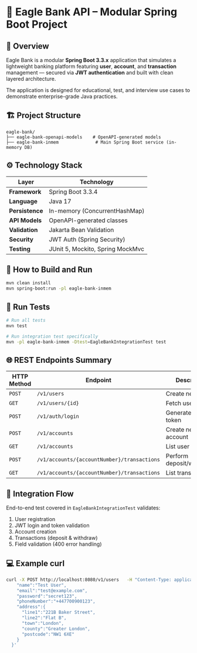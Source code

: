 # 🦅 Eagle Bank API – Modular Spring Boot Project

## 🧭 Overview
Eagle Bank is a modular **Spring Boot 3.3.x** application that simulates a lightweight banking platform featuring **user**, **account**, and **transaction** management — secured via **JWT authentication** and built with clean layered architecture.

The application is designed for educational, test, and interview use cases to demonstrate enterprise-grade Java practices.

## 🏗️ Project Structure
```
eagle-bank/
├── eagle-bank-openapi-models    # OpenAPI-generated models
├── eagle-bank-inmem              # Main Spring Boot service (in-memory DB)
```

## ⚙️ Technology Stack
| Layer | Technology |
|-------|-------------|
| **Framework** | Spring Boot 3.3.4 |
| **Language** | Java 17 |
| **Persistence** | In-memory (ConcurrentHashMap) |
| **API Models** | OpenAPI-generated classes |
| **Validation** | Jakarta Bean Validation |
| **Security** | JWT Auth (Spring Security) |
| **Testing** | JUnit 5, Mockito, Spring MockMvc |

## 🚀 How to Build and Run
```bash
mvn clean install
mvn spring-boot:run -pl eagle-bank-inmem
```

## 🧪 Run Tests
```bash
# Run all tests
mvn test

# Run integration test specifically
mvn -pl eagle-bank-inmem -Dtest=EagleBankIntegrationTest test
```

## 🌐 REST Endpoints Summary
| HTTP Method | Endpoint | Description |
|--------------|-----------|-------------|
| `POST` | `/v1/users` | Create new user |
| `GET` | `/v1/users/{id}` | Fetch user details |
| `POST` | `/v1/auth/login` | Generate JWT token |
| `POST` | `/v1/accounts` | Create new account |
| `GET` | `/v1/accounts` | List user accounts |
| `POST` | `/v1/accounts/{accountNumber}/transactions` | Perform deposit/withdrawal |
| `GET` | `/v1/accounts/{accountNumber}/transactions` | List transactions |

## 🧩 Integration Flow
End-to-end test covered in `EagleBankIntegrationTest` validates:
1. User registration
2. JWT login and token validation
3. Account creation
4. Transactions (deposit & withdraw)
5. Field validation (400 error handling)

## 💻 Example curl
```bash
curl -X POST http://localhost:8080/v1/users   -H "Content-Type: application/json"   -d '{
    "name":"Test User",
    "email":"test@example.com",
    "password":"secret123",
    "phoneNumber":"+447700900123",
    "address":{
      "line1":"221B Baker Street",
      "line2":"Flat B",
      "town":"London",
      "county":"Greater London",
      "postcode":"NW1 6XE"
    }
  }'
```

